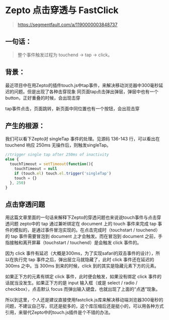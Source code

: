 # Zepto 点击穿透与 FastClick
> https://segmentfault.com/a/1190000003848737

## 一句话：
> 整个事件触发过程为 touchend -> tap -> click。

## 背景：
最近项目中在用Zepto的插件touch.js中tap事件，来解决移动浏览器中300毫秒延迟的问题。但是出现了各种击穿现象
同页面tap点击弹出弹层，弹层中也有一个button，正好重叠的时候，会出现击穿

tap事件点击，页面跳转，新页面中同位置也有一个按钮，会出现击穿

## 产生的根源：
我们可以看下Zepto对 singleTap 事件的处理。见源码 136-143 行，可以看出在 touchend 响应 250ms 无操作后，则触发singleTap。
```javascript
//trigger single tap after 250ms of inactivity
else {
  touchTimeout = setTimeout(function(){
    touchTimeout = null
    if (touch.el) touch.el.trigger('singleTap')
    touch = {}
  }, 250)
}
```

## 点击穿透问题
用这篇文章里面的一句话来解释下Zepto的穿透问题也来说说touch事件与点击穿透问题
zepto中的 tap 通过兼听绑定在 document 上的 touch 事件来完成 tap 事件的模拟的，是通过事件冒泡实现的。在点击完成时（touchstart / touchend）的 tap 事件需要冒泡到 document 上才会触发。而在冒泡到 document 之前，手指接触和离开屏幕（touchstart / touchend）是会触发 click 事件的。

因为 click 事件有延迟（大概是300ms，为了实现safari的双击事件的设计），所以在执行完 tap 事件之后，弹出层立马就隐藏了，此时 click 事件还在延迟的 300ms 之中。当 300ms 到来的时候，click 到的其实是隐藏元素下方的元素。

如果正下方的元素有绑定 click 事件，此时便会触发，如果没有绑定 click 事件的话就当没发生。如果正下方的是 input 输入框（或是 select / radio / checkbox），点击默认 focus 而弹出输入键盘，也就出现了上面的“点透”现象。

所以到这里，个人还是建议直接使用fastclick.js库来解决移动端浏览器300毫秒的问题，不建议自己写，坑还是挺多的，这个库压缩后还是挺小的，可以用各种方式引用，来替代Zepto中的touch.js插件是个不错的办法。